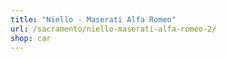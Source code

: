 ```yaml
---
title: "Niello - Maserati Alfa Romeo"
url: /sacramento/niello-maserati-alfa-romeo-2/
shop: car
---
```

